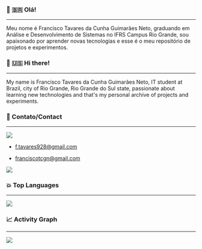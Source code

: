 ### 👋 🇧🇷 Olá!   
---  
  Meu nome é Francisco Tavares da Cunha Guimarães Neto, graduando em Análise e Desenvolvimento de Sistemas no IFRS Campus Rio Grande, sou apaixonado por aprender novas tecnologias e esse é o meu repositório de projetos e experimentos.
  
### 👋 🇺🇸 Hi there!   
---
  My name is Francisco Tavares da Cunha Guimarães Neto, IT student at Brazil, city of Rio Grande, Rio Grande do Sul state, passionate about learning new technologies and that's my personal archive of projects and experiments.


### 💬 Contato/Contact
---
<img src="https://img.shields.io/badge/Gmail-D14836?style=for-the-badge&logo=gmail&logoColor=white" />
  
  - f.tavares928@gmail.com

  - franciscotcgn@gmail.com

<a href="https://www.linkedin.com/in/francisco-tavares-422a33204/"><img src="https://img.shields.io/badge/LinkedIn-0077B5?style=for-the-badge&logo=linkedin&logoColor=white" /></a>

### 💥 Top Languages
---
<img src="https://github-readme-stats.vercel.app/api/top-langs/?username=FranciscoTavaresNeto&show_icons=true" />

### 📈 Activity Graph
---  
<img src="https://github-readme-streak-stats.herokuapp.com/?user=FranciscoTavaresNeto&show_icons=true&bg_color=00000000" />


